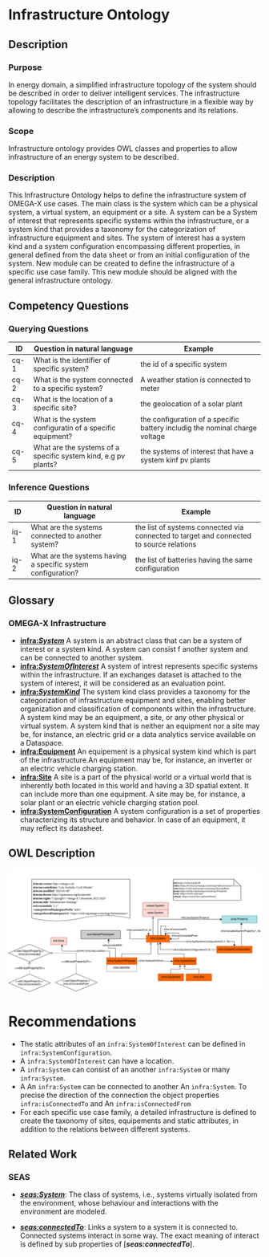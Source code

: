 # Infrastructure Ontology

## Description
### Purpose
In energy domain, a simplified infrastructure topology of the system should be described in order to deliver intelligent services. The infrastructure topology facilitates the description of an infrastructure in a flexible way by allowing to describe the infrastructure’s components and its relations. 
### Scope
Infrastructure ontology provides OWL classes and properties to allow infrastructure of an energy system to be described.
### Description
This Infrastructure Ontology helps to define the infrastructure system of OMEGA-X use cases. The main class is the system which can be a physical system, a virtual system, an equipment or a site.
A system can be a System of interest that represents specific systems within the infrastructure, or a system kind that provides a taxonomy for the categorization of infrastructure equipment and sites.
The system of interest has a system kind and a system configuration encompassing different properties, in general defined from the data sheet or from an initial configuration of the system. New module can be created to define the infrastructure of a specific use case family. This new module should be aligned with the general infrastructure ontology.

## Competency Questions

### Querying Questions
| ID | Question in natural language | Example
|---|---|---|
| cq-1 |What is the identifier of specific system? | the id of a specific system |
| cq-2 |What is the system connected to a specific system? | A weather station  is connected to meter  |
| cq-3 |What is the location of a specific site? | the  geolocation of a solar plant|
| cq-4 |What is the system configuratin of a specific equipment? | the configuration  of a specific battery includig the nominal charge voltage|
| cq-5 |What are the systems of a specific system kind, e.g pv plants? |the systems of interest that have a system kinf pv plants|

### Inference Questions
| ID | Question in natural language | Example
|---|---|---|
| iq-1 | What are the systems connected to another system?| the list of systems connected via connected to target and connected to source relations|
| iq-2 | What are the systems having a specific system configuration?| the list of batteries having the same configuration|

## Glossary
### OMEGA-X Infrastructure
* [**infra:_System_**](https://w3id.org/omega-x/ontology/Infrastructure/System)
A system is an abstract class that can be a system of interest or a system kind. A system can consist f another system and can be connected to another system. 
* [**infra:_SystemOfInterest_**](https://w3id.org/omega-x/ontology/Infrastructure/SystemOfInterest)
A system of intrest represents specific systems within the infrastructure. If an exchanges dataset is attached to the system of interest, it will be considered as an evaluation point.
* [**infra:_SystemKind_**](https://w3id.org/omega-x/ontology/Infrastructure/SystemKind)
The system kind class provides a taxonomy for the categorization of infrastructure equipment and sites, enabling better organization and classification of components within the infrastructure. A system kind may be an equipment, a site, or any other physical or virtual system. A system kind that is neither an equipment nor a site may be, for instance, an electric grid or a data analytics service available on a Dataspace.
* [**infra:Equipment**](https://w3id.org/omega-x/ontology/Infrastructure/Equipment)
An equipement is a physical system kind which is part of the infrastructure.An equipment may be, for instance, an inverter or an electric vehicle charging station.
* [**infra:Site**](https://w3id.org/omega-x/ontology/Infrastructure/Site)
A site is a part of the physical world or a virtual world that is inherently both located in this world and having a 3D spatial extent. It can include more than one equipment. A site may be, for instance, a solar plant or an electric vehicle charging station pool.
* [**infra:SystemConfiguration**](https://w3id.org/omega-x/ontology/Infrastructure/SystemConfiguration)
A system configuration is a set of properties characterizing its structure and behavior. In case of an equipment, it may reflect its datasheet.
## OWL Description
![Diagram](./InfraModule-v1.1.png)
# Recommendations 
- The static attributes of an `infra:SystemOfInterest` can be defined in `infra:SystemConfiguration`. 
- A `infra:SystemOfInterest` can have a location. 
- A `infra:System` can consist of an another  `infra:System` or many  `infra:System`.
- A An `infra:System` can be connected to another An `infra:System`. To precise the direction of the connection the object properties `infra:isConnectedTo` and An `infra:isConnectedFrom`
- For each specific use case family, a detailed infrastructure is defined to create the taxonomy of sites, equipements and static attributes, in addition to the relations between different systems.

## Related Work
### SEAS
* [**_seas:System_**]( https://w3id.org/seas/System): The class of systems, i.e., systems virtually isolated from the environment, whose behaviour and interactions with the environment are modeled.

* [**_seas:connectedTo_**]( https://w3id.org/seas/connectedTo): Links a system to a system it is connected to. Connected systems interact in some way. The exact meaning of interact is defined by sub properties of [**_seas:connectedTo_**]. 
